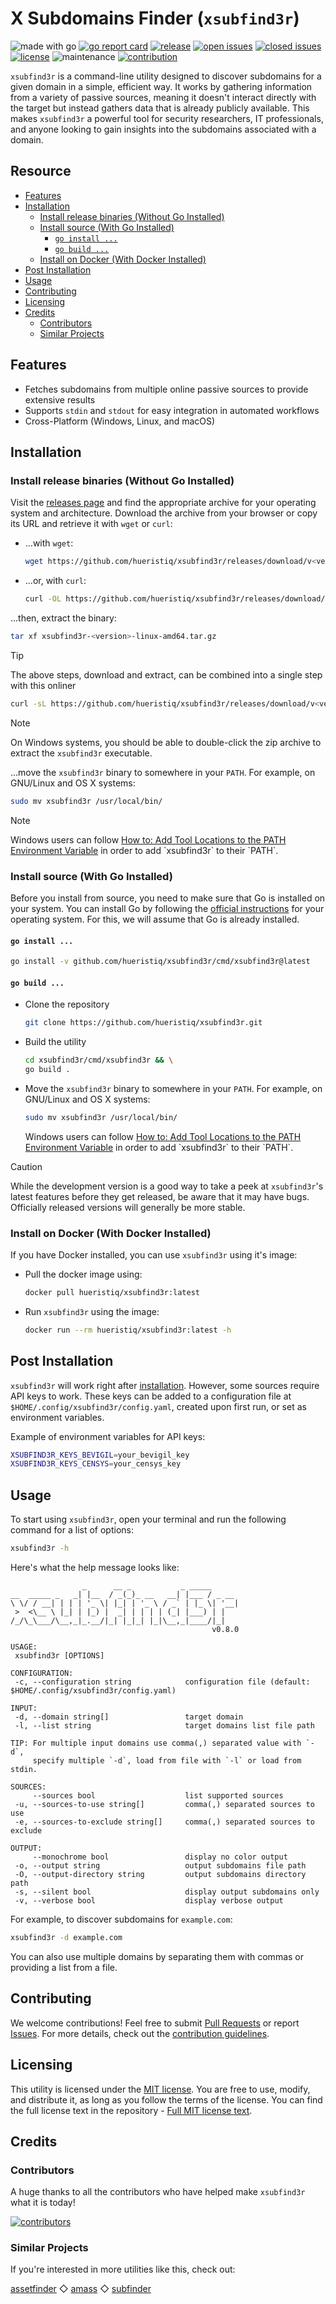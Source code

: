 # X Subdomains Finder (`xsubfind3r`)

![made with go](https://img.shields.io/badge/made%20with-Go-1E90FF.svg) [![go report card](https://goreportcard.com/badge/github.com/hueristiq/xsubfind3r)](https://goreportcard.com/report/github.com/hueristiq/xsubfind3r) [![release](https://img.shields.io/github/release/hueristiq/xsubfind3r?style=flat&color=1E90FF)](https://github.com/hueristiq/xsubfind3r/releases) [![open issues](https://img.shields.io/github/issues-raw/hueristiq/xsubfind3r.svg?style=flat&color=1E90FF)](https://github.com/hueristiq/xsubfind3r/issues?q=is:issue+is:open) [![closed issues](https://img.shields.io/github/issues-closed-raw/hueristiq/xsubfind3r.svg?style=flat&color=1E90FF)](https://github.com/hueristiq/xsubfind3r/issues?q=is:issue+is:closed) [![license](https://img.shields.io/badge/license-MIT-gray.svg?color=1E90FF)](https://github.com/hueristiq/xsubfind3r/blob/master/LICENSE) ![maintenance](https://img.shields.io/badge/maintained%3F-yes-1E90FF.svg) [![contribution](https://img.shields.io/badge/contributions-welcome-1E90FF.svg)](https://github.com/hueristiq/xsubfind3r/blob/master/CONTRIBUTING.md)

`xsubfind3r` is a command-line utility designed to discover subdomains for a given domain in a simple, efficient way. It works by gathering information from a variety of passive sources, meaning it doesn't interact directly with the target but instead gathers data that is already publicly available. This makes `xsubfind3r` a powerful tool for security researchers, IT professionals, and anyone looking to gain insights into the subdomains associated with a domain.

## Resource

* [Features](#features)
* [Installation](#installation)
	* [Install release binaries (Without Go Installed)](#install-release-binaries-without-go-installed)
	* [Install source (With Go Installed)](#install-source-with-go-installed)
		* [`go install ...`](#go-install)
		* [`go build ...`](#go-build)
	* [Install on Docker (With Docker Installed)](#install-on-docker-with-docker-installed)
* [Post Installation](#post-installation)
* [Usage](#usage)
* [Contributing](#contributing)
* [Licensing](#licensing)
* [Credits](#credits)
	* [Contributors](#contributors)
	* [Similar Projects](#similar-projects)

## Features

* Fetches subdomains from multiple online passive sources to provide extensive results
* Supports `stdin` and `stdout` for easy integration in automated workflows
* Cross-Platform (Windows, Linux, and macOS)

## Installation

### Install release binaries (Without Go Installed)

Visit the [releases page](https://github.com/hueristiq/xsubfind3r/releases) and find the appropriate archive for your operating system and architecture. Download the archive from your browser or copy its URL and retrieve it with `wget` or `curl`:

* ...with `wget`:

	```bash
	wget https://github.com/hueristiq/xsubfind3r/releases/download/v<version>/xsubfind3r-<version>-linux-amd64.tar.gz
	```

* ...or, with `curl`:

	```bash
	curl -OL https://github.com/hueristiq/xsubfind3r/releases/download/v<version>/xsubfind3r-<version>-linux-amd64.tar.gz
	```

...then, extract the binary:

```bash
tar xf xsubfind3r-<version>-linux-amd64.tar.gz
```

> [!TIP]
> The above steps, download and extract, can be combined into a single step with this onliner
> 
> ```bash
> curl -sL https://github.com/hueristiq/xsubfind3r/releases/download/v<version>/xsubfind3r-<version>-linux-amd64.tar.gz | tar -xzv
> ```

> [!NOTE]
> On Windows systems, you should be able to double-click the zip archive to extract the `xsubfind3r` executable.

...move the `xsubfind3r` binary to somewhere in your `PATH`. For example, on GNU/Linux and OS X systems:

```bash
sudo mv xsubfind3r /usr/local/bin/
```

> [!NOTE]
> Windows users can follow [How to: Add Tool Locations to the PATH Environment Variable](https://msdn.microsoft.com/en-us/library/office/ee537574(v=office.14).aspx) in order to add `xsubfind3r` to their `PATH`.

### Install source (With Go Installed)

Before you install from source, you need to make sure that Go is installed on your system. You can install Go by following the [official instructions](https://go.dev/doc/install) for your operating system. For this, we will assume that Go is already installed.

#### `go install ...`

```bash
go install -v github.com/hueristiq/xsubfind3r/cmd/xsubfind3r@latest
```

#### `go build ...`

* Clone the repository

	```bash
	git clone https://github.com/hueristiq/xsubfind3r.git 
	```

* Build the utility

	```bash
	cd xsubfind3r/cmd/xsubfind3r && \
	go build .
	```

* Move the `xsubfind3r` binary to somewhere in your `PATH`. For example, on GNU/Linux and OS X systems:

	```bash
	sudo mv xsubfind3r /usr/local/bin/
	```

	Windows users can follow [How to: Add Tool Locations to the PATH Environment Variable](https://msdn.microsoft.com/en-us/library/office/ee537574(v=office.14).aspx) in order to add `xsubfind3r` to their `PATH`.


> [!CAUTION]
> While the development version is a good way to take a peek at `xsubfind3r`'s latest features before they get released, be aware that it may have bugs. Officially released versions will generally be more stable.

### Install on Docker (With Docker Installed)

If you have Docker installed, you can use `xsubfind3r` using it's image:

* Pull the docker image using:

    ```bash
    docker pull hueristiq/xsubfind3r:latest
    ```

* Run `xsubfind3r` using the image:

    ```bash
    docker run --rm hueristiq/xsubfind3r:latest -h
    ```

## Post Installation

`xsubfind3r` will work right after [installation](#installation). However, some sources require API keys to work. These keys can be added to a configuration file at `$HOME/.config/xsubfind3r/config.yaml`, created upon first run, or set as environment variables.

Example of environment variables for API keys:

```bash
XSUBFIND3R_KEYS_BEVIGIL=your_bevigil_key
XSUBFIND3R_KEYS_CENSYS=your_censys_key
```

## Usage

To start using `xsubfind3r`, open your terminal and run the following command for a list of options:

```bash
xsubfind3r -h
```

Here's what the help message looks like:

```text
                _      __ _           _ _____
__  _____ _   _| |__  / _(_)_ __   __| |___ / _ __
\ \/ / __| | | | '_ \| |_| | '_ \ / _` | |_ \| '__|
 >  <\__ \ |_| | |_) |  _| | | | | (_| |___) | |
/_/\_\___/\__,_|_.__/|_| |_|_| |_|\__,_|____/|_|
                                             v0.8.0

USAGE:
 xsubfind3r [OPTIONS]

CONFIGURATION:
 -c, --configuration string            configuration file (default: $HOME/.config/xsubfind3r/config.yaml)

INPUT:
 -d, --domain string[]                 target domain
 -l, --list string                     target domains list file path

TIP: For multiple input domains use comma(,) separated value with `-d`,
     specify multiple `-d`, load from file with `-l` or load from stdin.

SOURCES:
     --sources bool                    list supported sources
 -u, --sources-to-use string[]         comma(,) separated sources to use
 -e, --sources-to-exclude string[]     comma(,) separated sources to exclude

OUTPUT:
     --monochrome bool                 display no color output
 -o, --output string                   output subdomains file path
 -O, --output-directory string         output subdomains directory path
 -s, --silent bool                     display output subdomains only
 -v, --verbose bool                    display verbose output
```

For example, to discover subdomains for `example.com`:

```bash
xsubfind3r -d example.com
```

You can also use multiple domains by separating them with commas or providing a list from a file.

## Contributing

We welcome contributions! Feel free to submit [Pull Requests](https://github.com/hueristiq/xsubfind3r/pulls) or report [Issues](https://github.com/hueristiq/xsubfind3r/issues). For more details, check out the [contribution guidelines](https://github.com/hueristiq/xsubfind3r/blob/master/CONTRIBUTING.md).

## Licensing

This utility is licensed under the [MIT license](https://opensource.org/license/mit). You are free to use, modify, and distribute it, as long as you follow the terms of the license. You can find the full license text in the repository - [Full MIT license text](https://github.com/hueristiq/xsubfind3r/blob/master/LICENSE).

## Credits

### Contributors

A huge thanks to all the contributors who have helped make `xsubfind3r` what it is today!

[![contributors](https://contrib.rocks/image?repo=hueristiq/xsubfind3r&max=500)](https://github.com/hueristiq/xsubfind3r/graphs/contributors)

### Similar Projects

If you're interested in more utilities like this, check out:

[assetfinder](https://github.com/tomnomnom/assetfinder) ◇ [amass](https://github.com/owasp-amass/amass) ◇ [subfinder](https://github.com/projectdiscovery/subfinder)